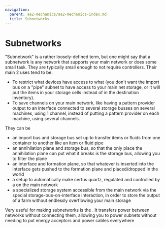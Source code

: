 ```yaml
---
navigation:
  parent: ae2-mechanics/ae2-mechanics-index.md
  title: Subnetworks
---
```

# Subnetworks

"Subnetwork" is a rather loosely-defined term, but one might say that a subnetwork is any network that supports your
main network or does some small task. They are typically small enough to not require controllers. Their main 2 uses tend to be:
- To restrict what devices have access to what (you don't want the import bus on a "pipe" subnet to have access to your main net
storage, or it will put the items in your storage cells instead of in the destination inventory).
- To save channels on your main network, like having a pattern provider output to an interface connected to several storage
busses on several machines, using 1 channel, instead of putting a pattern provider on each machine, using several channels.

They can be

- an import bus and storage bus set up to transfer items or fluids from one container to another like an item or fluid pipe
- an annihilation plane and storage bus, so that the only place the annihilation plane can put what it breaks is the storage bus, allowing you to filter the plane
- an interface and formation plane, so that whatever is inserted into the interface gets pushed to the formation plane and placed/dropped in the world
- a setup to automatically make certus quartz, regulated and controlled by a <ItemLink id="level_emitter"/> on the main network
- a specialized storage system accessible from the main network via the special storage-bus-on-interface interaction, in order to store the output of a farm without endlessly overflowing your main storage

Very useful for making subnetworks is the <ItemLink id="quartz_fiber"/>. It transfers power between networks without
connecting them, allowing you to power subnets without needing to put energy acceptors and power cables everywhere